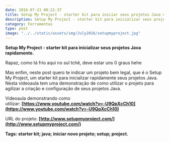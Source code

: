 ```yaml
---
date: 2016-07-21 00:21:37
title: Setup My Project - starter kit para iniciar seus projetos Java mais rápido
description: Setup My Project - starter kit para inicializar seus projetos Java rapidamente
category: Ferramentas
type: post
image: "../../static/assets/img/July2016/setupmyproject.jpg"
---
```


**Setup My Project - starter kit para inicializar seus projetos Java rapidamente.**

Rapaz, como tá frio aqui no sul tchê, deve estar uns 0 graus hehe

Mas enfim, neste post quero te indicar um projeto bem legal, que é o Setup My Project, um starter kit para inicializar rapidamente seus projetos Java. Nesta videoaula tem uma demonstração de como utilizar o projeto para agilizar a criação e configuração de seus projetos Java.

Videoaula demonstrando como utilizar: **[https://www.youtube.com/watch?v=-U9QpXcCh10](https://www.youtube.com/watch?v=-U9QpXcCh10)**

URL do projeto: **[http://www.setupmyproject.com/](http://www.setupmyproject.com/)**

**Tags: starter kit; java; iniciar novo projeto; setup; project.**
